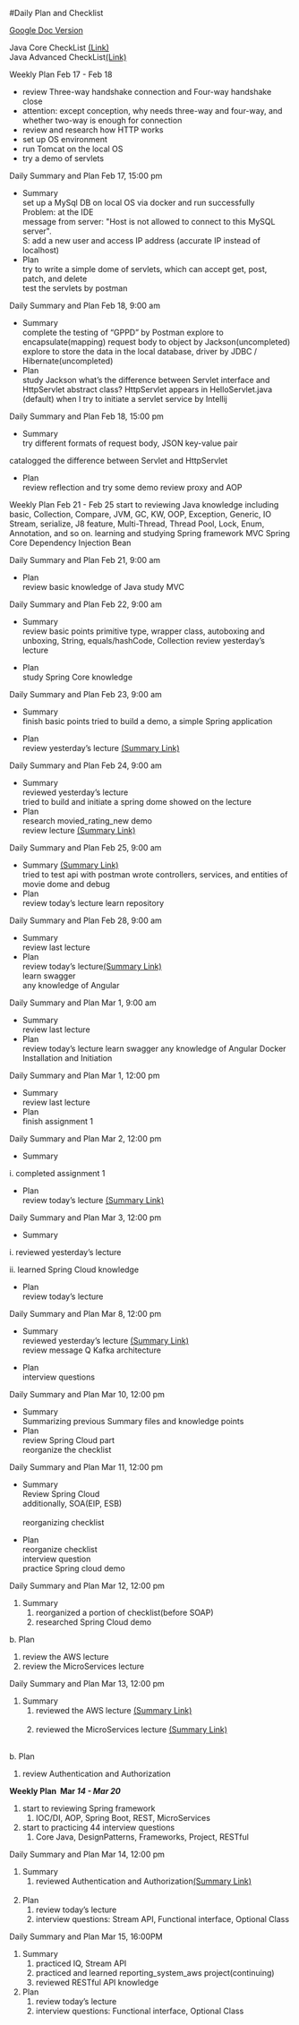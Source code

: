 #Daily Plan and Checklist

 [Google Doc Version](https://docs.google.com/document/d/15QlulH5DZeKAPiHlcFqh061vQAzqSjcCZF7EdpenQtg/edit?usp=sharing)


Java Core CheckList [(Link)](/Java-Core/Java-Core-CheckList.md)</br>
Java Advanced CheckList[(Link)](Java-Advanced-CheckList.md)


Weekly Plan  Feb 17 - Feb 18 <br/>
* review Three-way handshake connection and Four-way handshake close <br/>
* attention: except conception, why needs three-way and four-way, and whether two-way is enough for connection<br/>
* review and research how HTTP works<br/>
* set up OS environment<br/> 
* run Tomcat on the local OS<br/>
* try a demo of servlets<br/>


Daily Summary and Plan Feb 17, 15:00 pm
* Summary<br/>
  set up a MySql DB on local OS via docker and run successfully<br/>
  Problem: at the IDE<br/>
message from server: "Host is not allowed to connect to this MySQL server".<br/>
		S: add a new user and access IP address (accurate IP instead of localhost)<br/>
* Plan<br/>
try to write a simple dome of servlets, which can accept get, post, patch, and delete<br/>
test the servlets by postman<br/>


Daily Summary and Plan Feb 18, 9:00 am
* Summary<br/>
complete the testing of “GPPD” by Postman
explore to encapsulate(mapping) request body to object by Jackson(uncompleted) 
explore to store the data in the local database, driver by JDBC / Hibernate(uncompleted)
* Plan<br/>
study Jackson
what’s the difference between Servlet interface and HttpServlet abstract class?
HttpServlet appears in HelloServlet.java (default) when I try to initiate a servlet service by Intellij

Daily Summary and Plan Feb 18, 15:00 pm

* Summary<br/>
try different formats of request body, JSON
key-value pair  

catalogged the difference between Servlet and HttpServlet

* Plan<br/>
review reflection and try some demo
review proxy and AOP


Weekly Plan  Feb 21 - Feb 25
start to reviewing Java knowledge
 including basic, Collection, Compare, JVM, GC, KW, OOP, Exception, Generic, IO Stream, serialize, J8 feature, Multi-Thread, Thread Pool, Lock, Enum, Annotation, and so on.
learning and studying Spring framework
MVC
Spring Core
Dependency Injection
Bean

Daily Summary and Plan Feb 21, 9:00 am
	
* Plan<br/>
review basic knowledge of Java
study MVC

Daily Summary and Plan Feb 22, 9:00 am
* Summary<br/>
review basic points
primitive type, wrapper class, autoboxing and unboxing, String, equals/hashCode, Collection
review yesterday’s lecture

* Plan<br/>
study Spring Core knowledge
 
Daily Summary and Plan Feb 23, 9:00 am
* Summary<br/>
finish basic points 
tried to build a demo, a simple Spring application

* Plan<br/>
review yesterday’s lecture [(Summary Link)](/Java-Advanced/Spring_-_Feb_22.pdf)

Daily Summary and Plan Feb 24, 9:00 am
* Summary<br/>
reviewed yesterday’s lecture </br>
tried to build and initiate a spring dome showed on the lecture
* Plan<br/>
research movied_rating_new demo </br>
review lecture [(Summary Link)](/Java-Advanced/Spring_-_Feb_23.pdf)

Daily Summary and Plan Feb 25, 9:00 am
* Summary [(Summary Link)](/Java-Advanced/Spring_-_Feb_24.pdf)<br/>
tried to test api with postman 
wrote controllers, services, and entities of movie dome and debug
* Plan<br/>
review today’s lecture
learn repository

Daily Summary and Plan Feb 28, 9:00 am
* Summary<br/>
review last lecture
* Plan<br/>
review today’s lecture[(Summary Link)](/Java-Advanced/Spring_-_Feb_28.pdf)</br>
learn swagger</br>
any knowledge of Angular

Daily Summary and Plan Mar 1, 9:00 am
* Summary<br/>
review last lecture
* Plan<br/>
review today’s lecture
learn swagger
any knowledge of Angular
Docker Installation and Initiation

Daily Summary and Plan Mar 1, 12:00 pm
* Summary<br/>
review last lecture
* Plan<br/>
finish assignment 1

Daily Summary and Plan Mar 2, 12:00 pm
* Summary<br/>

 i. completed assignment 1


* Plan<br/>
review today’s lecture [(Summary Link)](/Java-Advanced/Spring_-_Mar_2.pdf)

Daily Summary and Plan Mar 3, 12:00 pm

* Summary<br/>

 i. reviewed yesterday’s lecture

 ii. learned Spring Cloud knowledge


* Plan<br/>
review today’s lecture

Daily Summary and Plan Mar 8, 12:00 pm
* Summary<br/>
reviewed yesterday’s lecture [(Summary Link)](/Java-Advanced/Spring_-_Mar_7.pdf) </br>
review message Q
Kafka architecture

* Plan<br/>
interview questions

Daily Summary and Plan Mar 10, 12:00 pm
* Summary<br/>
Summarizing previous Summary files and knowledge points
* Plan<br/>
review Spring Cloud part</br>
reorganize the checklist

Daily Summary and Plan Mar 11, 12:00 pm
* Summary<br/>
    Review Spring Cloud<br/>
    additionally, SOA(EIP, ESB)<br/>       
    reorganizing checklist

* Plan<br/>
reorganize checklist<br/>
interview question<br/>
practice Spring cloud demo<br/>

Daily Summary and Plan Mar 12, 12:00 pm<br/>

1. Summary<br/>
    1. reorganized a portion of checklist(before SOAP)<br/>
    2. researched Spring Cloud demo<br/>

b. Plan<br/>

1. review the AWS lecture<br/>
2. review the MicroServices lecture<br/>

Daily Summary and Plan Mar 13, 12:00 pm<br/>

1. Summary<br/>
    1. reviewed the AWS lecture [(Summary Link)](/Java-Advanced/Spring_-_Mar_11.pdf) </br><br/>
    2. reviewed the MicroServices lecture [(Summary Link)](/Java-Advanced/Spring_-_Mar_3.pdf) </br><br/>
    

b. Plan<br/>

1. review Authentication and Authorization<br/>

**Weekly Plan  Mar *14 - Mar 20***<br/>

1. start to reviewing Spring framework<br/>
    1. IOC/DI, AOP, Spring Boot, REST, MicroServices<br/>
2. start to practicing 44 interview questions<br/>
    1. Core Java, DesignPatterns, Frameworks, Project, RESTful<br/>

Daily Summary and Plan Mar 14, 12:00 pm<br/>

1. Summary<br/>
    1. reviewed Authentication and Authorization[(Summary Link)](/Java-Advanced/Spring_-_Mar_4.pdf) </br><br/>
2. Plan<br/>
    1. review today’s lecture<br/>
    2. interview questions: Stream API, Functional interface, Optional Class<br/>

Daily Summary and Plan Mar 15, 16:00PM<br/>

1. Summary<br/>
    1. practiced IQ, Stream API<br/>
    2. practiced and learned reporting_system_aws project(continuing)<br/>
    3. reviewed RESTful API knowledge<br/>
2. Plan
    1. review today’s lecture<br/>
    2. interview questions:  Functional interface, Optional Class<br/>
